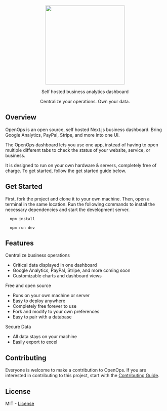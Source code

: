 <p align="center">
   <br/>
   <img width="250px" src="https://i.ibb.co/mhdC7YG/logo.png" />
   <p align="center">Self hosted business analytics dashboard</p>
   <p align="center">
   Centralize your operations.  Own your data.
   </p>
</p>

## Overview 

OpenOps is an open source, self hosted Next.js business dashboard. Bring Google Analytics, PayPal, Stripe, and more into one UI.

The OpenOps dashboard lets you use one app, instead of having to open multiple different tabs to check the status of your website, service, or business.

It is designed to run on your own hardware & servers, completely free of charge.  To get started, follow the get started guide below.

## Get Started

First, fork the project and clone it to your own machine.  Then, open a terminal in the same location.  Run the following commands to install the necessary dependencies and start the development server.
```shell
  npm install
```
```shell
  npm run dev
```

## Features

Centralize business operations
- Critical data displayed in one dashboard
- Google Analytics, PayPal, Stripe, and more coming soon
- Customizable charts and dashboard views

Free and open source
- Runs on your own machine or server
- Easy to deploy anywhere
- Completely free forever to use
- Fork and modify to your own preferences
- Easy to pair with a database

Secure Data
- All data stays on your machine
- Easily export to excel

## Contributing

Everyone is welcome to make a contribution to OpenOps.  If you are interested in contributing to this project, start with the [Contributing Guide](https://github.com/ThePlugJumbo/openops/blob/main/CONTRIBUTING.md).

## License
MIT - [License](https://github.com/ThePlugJumbo/openops/blob/main/LICENSE)
